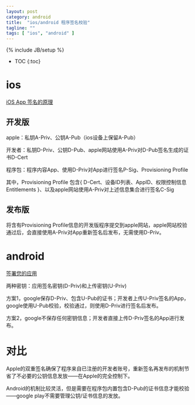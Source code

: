 ```yaml
---
layout: post
category: android
title:  "ios/android 程序签名校验"
tagline: ""
tags: [ "ios", "android" ] 
---
```

{% include JB/setup %}

* TOC
{:toc}

# ios 

[iOS App 签名的原理](http://blog.cnbang.net/tech/3386/)

## 开发版

apple：私钥A-Priv、公钥A-Pub（ios设备上保留A-Pub）

开发者：私钥D-Priv、公钥D-Pub、apple网站使用A-Priv对D-Pub签名生成的证书D-Cert

程序包：程序内容App、使用D-Priv对App进行签名P-Sig、Provisioning Profile

其中，Provisioning Profile 包含{ D-Cert、设备ID列表、AppID、权限控制信息Entitlements }、以及apple网站使用A-Priv对上述信息集合进行签名C-Sig

## 发布版

将含有Provisioning Profile信息的开发版程序提交到apple网站，apple网站校验通过后，会直接使用A-Priv对App重新签名后发布，无需使用D-Priv。

# android

[签署您的应用](https://developer.android.com/studio/publish/app-signing?hl=zh-cn)

两种密钥：应用签名密钥(D-Priv)和上传密钥(U-Priv)

方案1，google保存D-Priv、包含U-Pub的证书；开发者上传U-Priv签名的App，google使用U-Pub校验，校验通过，则使用D-Priv进行签名后发布。

方案2，google不保存任何密钥信息；开发者直接上传D-Priv签名的App进行发布。


# 对比

Apple的双重签名确保了程序来自已注册的开发者账号，重新签名再发布的机制节省了不必要的公钥信息发放——在Apple的完全控制下。

Android的机制比较灵活，但是需要在程序包内置包含D-Pub的证书信息才能校验——google play不需要管理公钥/证书信息的发放。
